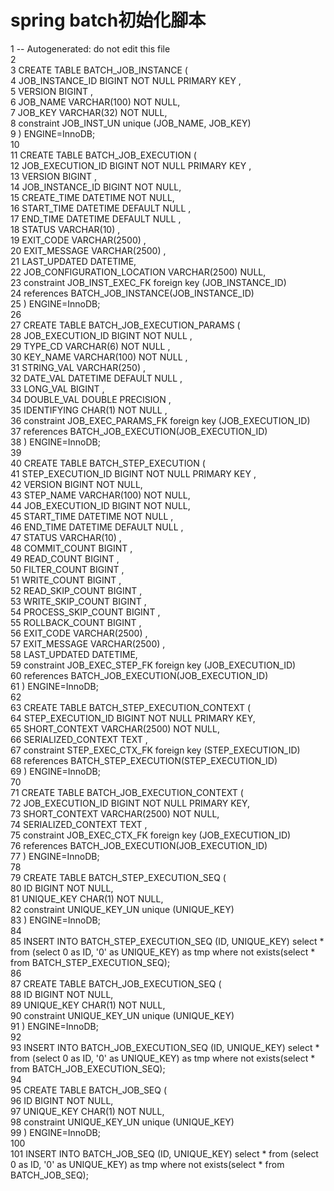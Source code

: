 # spring batch初始化腳本

1 -- Autogenerated: do not edit this file  
  2   
  3 CREATE TABLE BATCH_JOB_INSTANCE  (  
  4     JOB_INSTANCE_ID BIGINT  NOT NULL PRIMARY KEY ,  
  5     VERSION BIGINT ,  
  6     JOB_NAME VARCHAR(100) NOT NULL,  
  7     JOB_KEY VARCHAR(32) NOT NULL,  
  8     constraint JOB_INST_UN unique (JOB_NAME, JOB_KEY)  
  9 ) ENGINE=InnoDB;  
 10   
 11 CREATE TABLE BATCH_JOB_EXECUTION  (  
 12     JOB_EXECUTION_ID BIGINT  NOT NULL PRIMARY KEY ,  
 13     VERSION BIGINT  ,  
 14     JOB_INSTANCE_ID BIGINT NOT NULL,  
 15     CREATE_TIME DATETIME NOT NULL,  
 16     START_TIME DATETIME DEFAULT NULL ,  
 17     END_TIME DATETIME DEFAULT NULL ,  
 18     STATUS VARCHAR(10) ,  
 19     EXIT_CODE VARCHAR(2500) ,  
 20     EXIT_MESSAGE VARCHAR(2500) ,  
 21     LAST_UPDATED DATETIME,  
 22     JOB_CONFIGURATION_LOCATION VARCHAR(2500) NULL,  
 23     constraint JOB_INST_EXEC_FK foreign key (JOB_INSTANCE_ID)  
 24     references BATCH_JOB_INSTANCE(JOB_INSTANCE_ID)  
 25 ) ENGINE=InnoDB;  
 26   
 27 CREATE TABLE BATCH_JOB_EXECUTION_PARAMS  (  
 28     JOB_EXECUTION_ID BIGINT NOT NULL ,  
 29     TYPE_CD VARCHAR(6) NOT NULL ,  
 30     KEY_NAME VARCHAR(100) NOT NULL ,  
 31     STRING_VAL VARCHAR(250) ,  
 32     DATE_VAL DATETIME DEFAULT NULL ,  
 33     LONG_VAL BIGINT ,  
 34     DOUBLE_VAL DOUBLE PRECISION ,  
 35     IDENTIFYING CHAR(1) NOT NULL ,  
 36     constraint JOB_EXEC_PARAMS_FK foreign key (JOB_EXECUTION_ID)  
 37     references BATCH_JOB_EXECUTION(JOB_EXECUTION_ID)  
 38 ) ENGINE=InnoDB;  
 39   
 40 CREATE TABLE BATCH_STEP_EXECUTION  (  
 41     STEP_EXECUTION_ID BIGINT  NOT NULL PRIMARY KEY ,  
 42     VERSION BIGINT NOT NULL,  
 43     STEP_NAME VARCHAR(100) NOT NULL,  
 44     JOB_EXECUTION_ID BIGINT NOT NULL,  
 45     START_TIME DATETIME NOT NULL ,  
 46     END_TIME DATETIME DEFAULT NULL ,  
 47     STATUS VARCHAR(10) ,  
 48     COMMIT_COUNT BIGINT ,  
 49     READ_COUNT BIGINT ,  
 50     FILTER_COUNT BIGINT ,  
 51     WRITE_COUNT BIGINT ,  
 52     READ_SKIP_COUNT BIGINT ,  
 53     WRITE_SKIP_COUNT BIGINT ,  
 54     PROCESS_SKIP_COUNT BIGINT ,  
 55     ROLLBACK_COUNT BIGINT ,  
 56     EXIT_CODE VARCHAR(2500) ,  
 57     EXIT_MESSAGE VARCHAR(2500) ,  
 58     LAST_UPDATED DATETIME,  
 59     constraint JOB_EXEC_STEP_FK foreign key (JOB_EXECUTION_ID)  
 60     references BATCH_JOB_EXECUTION(JOB_EXECUTION_ID)  
 61 ) ENGINE=InnoDB;  
 62   
 63 CREATE TABLE BATCH_STEP_EXECUTION_CONTEXT  (  
 64     STEP_EXECUTION_ID BIGINT NOT NULL PRIMARY KEY,  
 65     SHORT_CONTEXT VARCHAR(2500) NOT NULL,  
 66     SERIALIZED_CONTEXT TEXT ,  
 67     constraint STEP_EXEC_CTX_FK foreign key (STEP_EXECUTION_ID)  
 68     references BATCH_STEP_EXECUTION(STEP_EXECUTION_ID)  
 69 ) ENGINE=InnoDB;  
 70   
 71 CREATE TABLE BATCH_JOB_EXECUTION_CONTEXT  (  
 72     JOB_EXECUTION_ID BIGINT NOT NULL PRIMARY KEY,  
 73     SHORT_CONTEXT VARCHAR(2500) NOT NULL,  
 74     SERIALIZED_CONTEXT TEXT ,  
 75     constraint JOB_EXEC_CTX_FK foreign key (JOB_EXECUTION_ID)  
 76     references BATCH_JOB_EXECUTION(JOB_EXECUTION_ID)  
 77 ) ENGINE=InnoDB;  
 78   
 79 CREATE TABLE BATCH_STEP_EXECUTION_SEQ (  
 80     ID BIGINT NOT NULL,  
 81     UNIQUE_KEY CHAR(1) NOT NULL,  
 82     constraint UNIQUE_KEY_UN unique (UNIQUE_KEY)  
 83 ) ENGINE=InnoDB;  
 84   
 85 INSERT INTO BATCH_STEP_EXECUTION_SEQ (ID, UNIQUE_KEY) select * from (select 0 as ID, '0' as UNIQUE_KEY) as tmp where not exists(select * from BATCH_STEP_EXECUTION_SEQ);  
 86   
 87 CREATE TABLE BATCH_JOB_EXECUTION_SEQ (  
 88     ID BIGINT NOT NULL,  
 89     UNIQUE_KEY CHAR(1) NOT NULL,  
 90     constraint UNIQUE_KEY_UN unique (UNIQUE_KEY)  
 91 ) ENGINE=InnoDB;  
 92   
 93 INSERT INTO BATCH_JOB_EXECUTION_SEQ (ID, UNIQUE_KEY) select * from (select 0 as ID, '0' as UNIQUE_KEY) as tmp where not exists(select * from BATCH_JOB_EXECUTION_SEQ);  
 94   
 95 CREATE TABLE BATCH_JOB_SEQ (  
 96     ID BIGINT NOT NULL,  
 97     UNIQUE_KEY CHAR(1) NOT NULL,  
 98     constraint UNIQUE_KEY_UN unique (UNIQUE_KEY)  
 99 ) ENGINE=InnoDB;  
100   
101 INSERT INTO BATCH_JOB_SEQ (ID, UNIQUE_KEY) select * from (select 0 as ID, '0' as UNIQUE_KEY) as tmp where not exists(select * from BATCH_JOB_SEQ);  